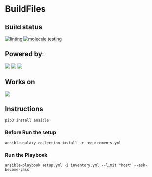 # BuildFiles

## Build status

[![linting](https://github.com/Rubemlrm/workstations-buildfiles/actions/workflows/lint.yml/badge.svg)](https://github.com/Rubemlrm/workstations-buildfiles/actions/workflows/lint.yml)
[![molecule testing](https://github.com/Rubemlrm/workstations-buildfiles/actions/workflows/molecule.yml/badge.svg)](https://github.com/Rubemlrm/workstations-buildfiles/actions/workflows/molecule.yml)

## Powered by:

![](https://img.shields.io/badge/Ansible-gray?color=grey&logo=ansible&style=for-the-badge)
![](https://img.shields.io/badge/GithubActions-gray?color=grey&logo=github-actions&style=for-the-badge)
![](https://img.shields.io/badge/Git-gray?color=grey&logo=Git&style=for-the-badge)

## Works on

![](https://img.shields.io/badge/Archlinux-gray?color=blue&logo=Archlinux&style=for-the-badge)

## Instructions

`pip3 install ansible`

### Before Run the setup

`ansible-galaxy collection install -r requirements.yml `

### Run the Playbook

`ansible-playbook setup.yml -i inventory.yml --limit "host" --ask-become-pass`
